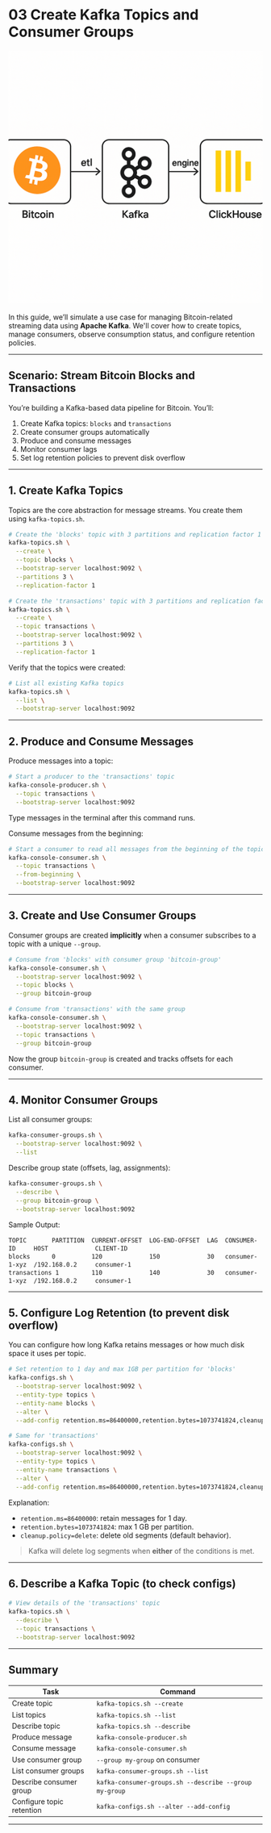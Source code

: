 
# 03 Create Kafka Topics and Consumer Groups

![](/img/bitcoin/bitcoin_data_pipeline.png)

In this guide, we’ll simulate a use case for managing Bitcoin-related streaming data using **Apache Kafka**. We'll cover how to create topics, manage consumers, observe consumption status, and configure retention policies.

---

## Scenario: Stream Bitcoin Blocks and Transactions

You’re building a Kafka-based data pipeline for Bitcoin. You’ll:

1. Create Kafka topics: `blocks` and `transactions`
2. Create consumer groups automatically
3. Produce and consume messages
4. Monitor consumer lags
5. Set log retention policies to prevent disk overflow

---

## 1. Create Kafka Topics

Topics are the core abstraction for message streams. You create them using `kafka-topics.sh`.

```bash
# Create the 'blocks' topic with 3 partitions and replication factor 1
kafka-topics.sh \
  --create \
  --topic blocks \
  --bootstrap-server localhost:9092 \
  --partitions 3 \
  --replication-factor 1
```

```bash
# Create the 'transactions' topic with 3 partitions and replication factor 1
kafka-topics.sh \
  --create \
  --topic transactions \
  --bootstrap-server localhost:9092 \
  --partitions 3 \
  --replication-factor 1
```

Verify that the topics were created:

```bash
# List all existing Kafka topics
kafka-topics.sh \
  --list \
  --bootstrap-server localhost:9092
```

---

## 2. Produce and Consume Messages

Produce messages into a topic:

```bash
# Start a producer to the 'transactions' topic
kafka-console-producer.sh \
  --topic transactions \
  --bootstrap-server localhost:9092
```

Type messages in the terminal after this command runs.

Consume messages from the beginning:

```bash
# Start a consumer to read all messages from the beginning of the topic
kafka-console-consumer.sh \
  --topic transactions \
  --from-beginning \
  --bootstrap-server localhost:9092
```

---

## 3. Create and Use Consumer Groups

Consumer groups are created **implicitly** when a consumer subscribes to a topic with a unique `--group`.

```bash
# Consume from 'blocks' with consumer group 'bitcoin-group'
kafka-console-consumer.sh \
  --bootstrap-server localhost:9092 \
  --topic blocks \
  --group bitcoin-group
```

```bash
# Consume from 'transactions' with the same group
kafka-console-consumer.sh \
  --bootstrap-server localhost:9092 \
  --topic transactions \
  --group bitcoin-group
```

Now the group `bitcoin-group` is created and tracks offsets for each consumer.

---

## 4. Monitor Consumer Groups

List all consumer groups:

```bash
kafka-consumer-groups.sh \
  --bootstrap-server localhost:9092 \
  --list
```

Describe group state (offsets, lag, assignments):

```bash
kafka-consumer-groups.sh \
  --describe \
  --group bitcoin-group \
  --bootstrap-server localhost:9092
```

Sample Output:

```
TOPIC       PARTITION  CURRENT-OFFSET  LOG-END-OFFSET  LAG  CONSUMER-ID     HOST             CLIENT-ID
blocks      0          120             150             30   consumer-1-xyz  /192.168.0.2     consumer-1
transactions 1         110             140             30   consumer-1-xyz  /192.168.0.2     consumer-1
```

---

## 5. Configure Log Retention (to prevent disk overflow)

You can configure how long Kafka retains messages or how much disk space it uses per topic.

```bash
# Set retention to 1 day and max 1GB per partition for 'blocks'
kafka-configs.sh \
  --bootstrap-server localhost:9092 \
  --entity-type topics \
  --entity-name blocks \
  --alter \
  --add-config retention.ms=86400000,retention.bytes=1073741824,cleanup.policy=delete
```

```bash
# Same for 'transactions'
kafka-configs.sh \
  --bootstrap-server localhost:9092 \
  --entity-type topics \
  --entity-name transactions \
  --alter \
  --add-config retention.ms=86400000,retention.bytes=1073741824,cleanup.policy=delete
```

Explanation:

* `retention.ms=86400000`: retain messages for 1 day.
* `retention.bytes=1073741824`: max 1 GB per partition.
* `cleanup.policy=delete`: delete old segments (default behavior).

> Kafka will delete log segments when **either** of the conditions is met.

---

## 6. Describe a Kafka Topic (to check configs)

```bash
# View details of the 'transactions' topic
kafka-topics.sh \
  --describe \
  --topic transactions \
  --bootstrap-server localhost:9092
```

---

## Summary

| Task                      | Command                                                |
| ------------------------- | ------------------------------------------------------ |
| Create topic              | `kafka-topics.sh --create`                             |
| List topics               | `kafka-topics.sh --list`                               |
| Describe topic            | `kafka-topics.sh --describe`                           |
| Produce message           | `kafka-console-producer.sh`                            |
| Consume message           | `kafka-console-consumer.sh`                            |
| Use consumer group        | `--group my-group` on consumer                         |
| List consumer groups      | `kafka-consumer-groups.sh --list`                      |
| Describe consumer group   | `kafka-consumer-groups.sh --describe --group my-group` |
| Configure topic retention | `kafka-configs.sh --alter --add-config`                |

---
